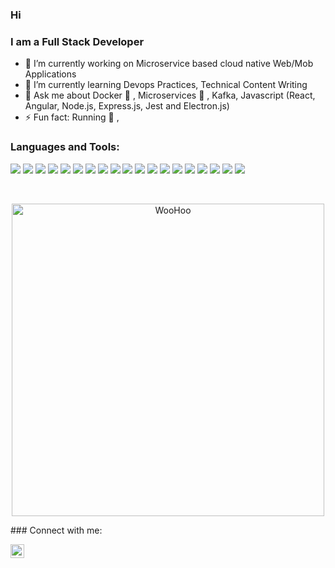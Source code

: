 ### Hi 


### I am a Full Stack Developer 


- 🔭 I’m currently working on Microservice based cloud native Web/Mob Applications
- 🌱 I’m currently learning Devops Practices, Technical Content Writing
- 💬 Ask me about Docker :whale:	, Microservices :grapes:	, Kafka, Javascript (React, Angular, Node.js, Express.js, Jest and Electron.js)
- ⚡ Fun fact: Running :runner: ,

### Languages and Tools:
<p>
  <img src="https://img.shields.io/badge/html5%20-%23E34F26.svg?&style=for-the-badge&logo=html5&logoColor=white"/>
  <img src="https://img.shields.io/badge/css3%20-%231572B6.svg?&style=for-the-badge&logo=css3&logoColor=white"/>
  <img src="https://img.shields.io/badge/sass%20-ff69b4.svg?&style=for-the-badge&logo=sass&logoColor=white"/>
  <img src="https://img.shields.io/badge/javascript%20-%23323330.svg?&style=for-the-badge&logo=javascript&logoColor=%23F7DF1E"/>
  <img src="https://img.shields.io/badge/bootstrap%20-%23563D7C.svg?&style=for-the-badge&logo=bootstrap&logoColor=white"/>
  <img src="https://img.shields.io/badge/react%20-%2320232a.svg?&style=for-the-badge&logo=react&logoColor=%2361DAFB"/>
  <img src="https://img.shields.io/badge/Angular%20-%23cb3a37.svg?&style=for-the-badge&logo=angular&logoColor=white"/>
  <img src="https://img.shields.io/badge/nodejs%20-%228B22.svg?&style=for-the-badge&logo=nodejs&logoColor=white"/>
  <img src="https://img.shields.io/badge/material%20ui%20-%230081CB.svg?&style=for-the-badge&logo=material-ui&logoColor=white"/>
  <img src="https://img.shields.io/badge/Docker%20-0096FF.svg?&style=for-the-badge&logo=docker&logoColor=white"/>
  <img src="https://img.shields.io/badge/mysql-%2300f.svg?&style=for-the-badge&logo=mysql&logoColor=white"/>
  <img src="https://img.shields.io/badge/-MongoDB-4DB33D?style=for-the-badge&logo=mongodb&logoColor=white">
  <img src="https://img.shields.io/badge/-Express.js-787878?style=for-the-badge&logoColor=white">
  <img src="https://img.shields.io/badge/jest%20-ffcff1.svg?&style=for-the-badge&logo=jest&logoColor=black"/>
  <img src="https://img.shields.io/badge/GIT%20-%23cb3a37.svg?&style=for-the-badge&logo=git&logoColor=white"/>
  <img src="https://img.shields.io/badge/Kubernetes%20-0096FF.svg?&style=for-the-badge&logo=kubernetes&logoColor=white"/>
  <img src="https://img.shields.io/badge/redux%20-002fa7.svg?&style=for-the-badge&logo=redux&logoColor=white"/>
  <img src="https://img.shields.io/badge/nginx%20-2e8b57.svg?&style=for-the-badge&logo=nginx&logoColor=white"/>
  <img src="https://img.shields.io/badge/Redis%20-%23cb3a37.svg?&style=for-the-badge&logo=redis&logoColor=white"/>
</p>
<br/>

<p align="center">
 <img src="https://drive.google.com/uc?export=view&id=1pv1MAjAmAwarl8uxJqaYEReObamho6hx" alt="WooHoo" width="500"/>
</p>
### Connect with me:

[<img align="left" alt="LinkedIn" width="22px" src="https://cdn.jsdelivr.net/npm/simple-icons@v3/icons/linkedin.svg" />][linkedin]

[linkedin]: https://www.linkedin.com/in/mkhuramraza/


